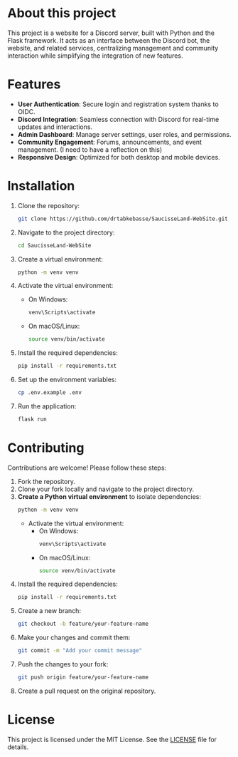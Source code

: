 # About this project
This project is a website for a Discord server, built with Python and the Flask framework. It acts as an interface between the Discord bot, the website, and related services, centralizing management and community interaction while simplifying the integration of new features.
# Features
- **User Authentication**: Secure login and registration system thanks to OIDC.
- **Discord Integration**: Seamless connection with Discord for real-time updates and interactions.
- **Admin Dashboard**: Manage server settings, user roles, and permissions.
- **Community Engagement**: Forums, announcements, and event management. (I need to have a reflection on this)
- **Responsive Design**: Optimized for both desktop and mobile devices.

# Installation
1. Clone the repository:
    ```bash
    git clone https://github.com/drtabkebasse/SaucisseLand-WebSite.git
    ```
2. Navigate to the project directory:
    ```bash
    cd SaucisseLand-WebSite
    ```
3. Create a virtual environment:
    ```bash
    python -m venv venv
    ```
4. Activate the virtual environment:

    - On Windows:
      ```bash
      venv\Scripts\activate
      ```
    - On macOS/Linux:
      ```bash
      source venv/bin/activate
      ```

5. Install the required dependencies:
    ```bash
    pip install -r requirements.txt
    ```
6. Set up the environment variables:
    ```bash
    cp .env.example .env
    ```
7. Run the application:
    ```bash
    flask run
    ```

# Contributing
Contributions are welcome! Please follow these steps:

1. Fork the repository.
2. Clone your fork locally and navigate to the project directory.
3. **Create a Python virtual environment** to isolate dependencies:
    ```bash
    python -m venv venv
    ```
    - Activate the virtual environment:
      - On Windows:
         ```bash
         venv\Scripts\activate
         ```
      - On macOS/Linux:
         ```bash
         source venv/bin/activate
         ```
4. Install the required dependencies:
    ```bash
    pip install -r requirements.txt
    ```
5. Create a new branch:
    ```bash
    git checkout -b feature/your-feature-name
    ```
6. Make your changes and commit them:
    ```bash
    git commit -m "Add your commit message"
    ```
7. Push the changes to your fork:
    ```bash
    git push origin feature/your-feature-name
    ```
8. Create a pull request on the original repository.

# License
This project is licensed under the MIT License. See the [LICENSE](LICENSE) file for details.